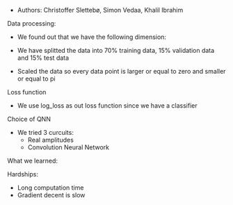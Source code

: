 - Authors: Christoffer Slettebø, Simon Vedaa, Khalil Ibrahim

Data processing:

* We found out that we have the following dimension: 

* We have splitted the data into 70% training data, 15% validation data and 15% test data

* Scaled the data so every data point is larger or equal to zero and smaller or equal to pi


Loss function

* We use log_loss as out loss function since we have a classifier




Choice of QNN

* We tried 3 curcuits:
    - Real amplitudes
    - Convolution Neural Network



What we learned:



Hardships:

* Long computation time 
* Gradient decent is slow

